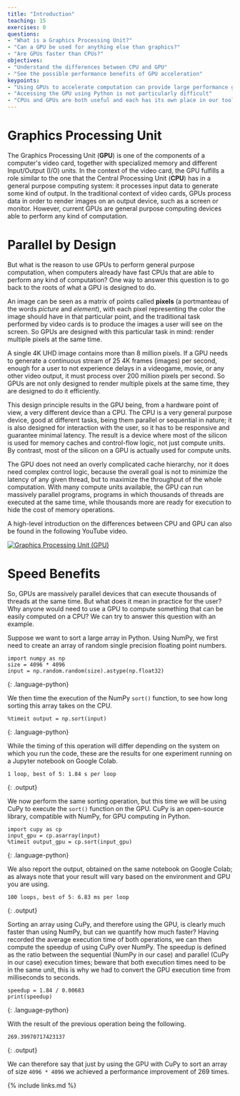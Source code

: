 ```yaml
---
title: "Introduction"
teaching: 15
exercises: 0
questions:
- "What is a Graphics Processing Unit?"
- "Can a GPU be used for anything else than graphics?"
- "Are GPUs faster than CPUs?"
objectives:
- "Understand the differences between CPU and GPU"
- "See the possible performance benefits of GPU acceleration"
keypoints:
- "Using GPUs to accelerate computation can provide large performance gains"
- "Accessing the GPU using Python is not particularly difficult"
- "CPUs and GPUs are both useful and each has its own place in our toolbox"
---
```


# Graphics Processing Unit

The Graphics Processing Unit (**GPU**) is one of the components of a computer's video card, together with specialized memory and different Input/Output (I/O) units.
In the context of the video card, the GPU fulfills a role similar to the one that the Central Processing Unit (**CPU**) has in a general purpose computing system: it processes input data to generate some kind of output.
In the traditional context of video cards, GPUs process data in order to render images on an output device, such as a screen or monitor.
However, current GPUs are general purpose computing devices able to perform any kind of computation.

# Parallel by Design

But what is the reason to use GPUs to perform general purpose computation, when computers already have fast CPUs that are able to perform any kind of computation?
One way to answer this question is to go back to the roots of what a GPU is designed to do.

An image can be seen as a matrix of points called **pixels** (a portmanteau of the words *picture* and *element*), with each pixel representing the color the image should have in that particular point, and the traditional task performed by video cards is to produce the images a user will see on the screen.
So GPUs are designed with this particular task in mind: render multiple pixels at the same time.

A single 4K UHD image contains more than 8 million pixels.
If a GPU needs to generate a continuous stream of 25 4K frames (images) per second, enough for a user to not experience delays in a videogame, movie, or any other video output, it must process over 200 million pixels per second.
So GPUs are not only designed to render multiple pixels at the same time, they are designed to do it efficiently.

This design principle results in the GPU being, from a hardware point of view, a very different device than a CPU.
The CPU is a very general purpose device, good at different tasks, being them parallel or sequential in nature; it is also designed for interaction with the user, so it has to be responsive and guarantee minimal latency.
The result is a device where most of the silicon is used for memory caches and control-flow logic, not just compute units.
By contrast, most of the silicon on a GPU is actually used for compute units.

The GPU does not need an overly complicated cache hierarchy, nor it does need complex control logic, because the overall goal is not to minimize the latency of any given thread, but to maximize the throughput of the whole computation.
With many compute units available, the GPU can run massively parallel programs, programs in which thousands of threads are executed at the same time, while thousands more are ready for execution to hide the cost of memory operations.

A high-level introduction on the differences between CPU and GPU can also be found in the following YouTube video.

[![Graphics Processing Unit (GPU)](http://img.youtube.com/vi/bZdxcHEM-uc/0.jpg)](https://www.youtube.com/watch?v=bZdxcHEM-uc "Graphics Processing Unit (GPU)")

# Speed Benefits

So, GPUs are massively parallel devices that can execute thousands of threads at the same time.
But what does it mean in practice for the user? Why anyone would need to use a GPU to compute something that can be easily computed on a CPU?
We can try to answer this question with an example.

Suppose we want to sort a large array in Python.
Using NumPy, we first need to create an array of random single precision floating point numbers.

~~~
import numpy as np
size = 4096 * 4096
input = np.random.random(size).astype(np.float32)
~~~
{: .language-python}

We then time the execution of the NumPy `sort()` function, to see how long sorting this array takes on the CPU.

~~~
%timeit output = np.sort(input)
~~~
{: .language-python}

While the timing of this operation will differ depending on the system on which you run the code, these are the results for one experiment running on a Jupyter notebook on Google Colab.

~~~
1 loop, best of 5: 1.84 s per loop
~~~
{: .output}

We now perform the same sorting operation, but this time we will be using CuPy to execute the `sort()` function on the GPU.
CuPy is an open-source library, compatible with NumPy, for GPU computing in Python.

~~~
import cupy as cp
input_gpu = cp.asarray(input)
%timeit output_gpu = cp.sort(input_gpu)
~~~
{: .language-python}

We also report the output, obtained on the same notebook on Google Colab; as always note that your result will vary based on the environment and GPU you are using.

~~~
100 loops, best of 5: 6.83 ms per loop
~~~
{: .output}

Sorting an array using CuPy, and therefore using the GPU, is clearly much faster than using NumPy, but can we quantify how much faster?
Having recorded the average execution time of both operations, we can then compute the speedup of using CuPy over NumPy.
The speedup is defined as the ratio between the sequential (NumPy in our case) and parallel (CuPy in our case) execution times; beware that both execution times need to be in the same unit, this is why we had to convert the GPU execution time from milliseconds to seconds.

~~~
speedup = 1.84 / 0.00683
print(speedup)
~~~
{: .language-python}

With the result of the previous operation being the following.

~~~
269.39970717423137
~~~
{: .output}

We can therefore say that just by using the GPU with CuPy to sort an array of size `4096 * 4096` we achieved a performance improvement of 269 times.

{% include links.md %}
